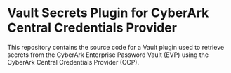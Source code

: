 # Vault Secrets Plugin for CyberArk Central Credentials Provider

This repository contains the source code for a Vault plugin used to retrieve secrets from the CyberArk Enterprise Password Vault (EVP) using the CyberArk Central Credentials Provider (CCP).
